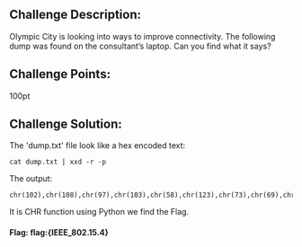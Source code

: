## Challenge Description:

Olympic City is looking into ways to improve connectivity. The following dump was found on the consultant’s laptop. Can you find what it says?

## Challenge Points:

100pt

## Challenge Solution:

The 'dump.txt' file look like a hex encoded text:

```shell
cat dump.txt | xxd -r -p
```

The output:

```
chr(102),chr(108),chr(97),chr(103),chr(58),chr(123),chr(73),chr(69),chr(69),chr(69),chr(95),chr(56),chr(48),chr(50),chr(46),chr(49),chr(53),chr(46),chr(52),chr(125)
```

It is CHR function using Python we find the Flag.

#### Flag:  flag:{IEEE_802.15.4}

